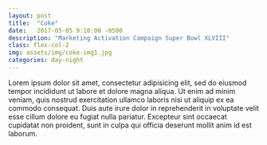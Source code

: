 ```yaml
---
layout: post
title:  "Coke"
date:   2017-05-05 9:10:00 -0500
description: "Marketing Activation Campaign Super Bowl XLVIII"
class: flex-col-2
img: assets/img/coke-img1.jpg
categories: day-night
---
```

Lorem ipsum dolor sit amet, consectetur adipisicing elit, sed do eiusmod tempor incididunt ut labore et dolore magna aliqua. Ut enim ad minim veniam, quis nostrud exercitation ullamco laboris nisi ut aliquip ex ea commodo consequat. Duis aute irure dolor in reprehenderit in voluptate velit esse cillum dolore eu fugiat nulla pariatur. Excepteur sint occaecat cupidatat non proident, sunt in culpa qui officia deserunt mollit anim id est laborum.
